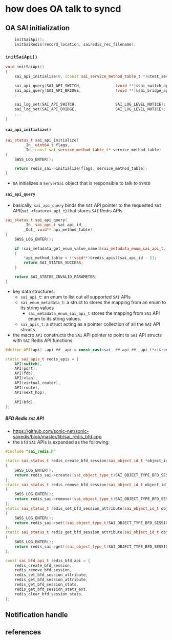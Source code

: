 # how does OA talk to syncd

## OA SAI initialization
```cpp
    initSaiApi();
    initSaiRedis(record_location, sairedis_rec_filename);
```

### `initSaiApi()`
```cpp
void initSaiApi()
{
    sai_api_initialize(0, (const sai_service_method_table_t *)&test_services);

    sai_api_query(SAI_API_SWITCH,               (void **)&sai_switch_api);
    sai_api_query(SAI_API_BRIDGE,               (void **)&sai_bridge_api);
    ...

    sai_log_set(SAI_API_SWITCH,                 SAI_LOG_LEVEL_NOTICE);
    sai_log_set(SAI_API_BRIDGE,                 SAI_LOG_LEVEL_NOTICE);
    ...
}
```

#### `sai_api_initialize()`
```cpp
sai_status_t sai_api_initialize(
        _In_ uint64_t flags,
        _In_ const sai_service_method_table_t* service_method_table)
{
    SWSS_LOG_ENTER();

    return redis_sai->initialize(flags, service_method_table);
}
```
* `OA` initializes a `ServerSai` object that is responsible to talk to `SYNCD`


#### `sai_api_query`
* basically, `sai_api_query` binds the `SAI` API pointer to the requested `SAI` API(`sai_<feature>_api_t`) that stores `SAI` Redis APIs.
```cpp
sai_status_t sai_api_query(
        _In_ sai_api_t sai_api_id,
        _Out_ void** api_method_table)
{
    SWSS_LOG_ENTER();

    if (sai_metadata_get_enum_value_name(&sai_metadata_enum_sai_api_t, sai_api_id))
    {
        *api_method_table = ((void**)&redis_apis)[sai_api_id - 1];
        return SAI_STATUS_SUCCESS;
    }

    return SAI_STATUS_INVALID_PARAMETER;
}
```
* key data structures:
    * `sai_api_t`: an enum to list out all supported `SAI` APIs
    * `sai_enum_metadata_t`: a struct to stores the mapping from an enum to its string values
        * `sai_metadata_enum_sai_api_t` stores the mapping from `SAI` API enum to its string values.
    * `sai_apis_t`: a struct acting as a pointer collection of all the `SAI` API structs.
* the macro `API` constructs the `SAI` API pointer to point to `SAI` API structs with `SAI` Redis API functions.
```cpp
#define API(api) .api ## _api = const_cast<sai_ ## api ## _api_t*>(&redis_ ## api ## _api)

static sai_apis_t redis_apis = {
    API(switch),
    API(port),
    API(fdb),
    API(vlan),
    API(virtual_router),
    API(route),
    API(next_hop),
    ...
    API(bfd),
};
```

##### BFD Redis `SAI` API
* https://github.com/sonic-net/sonic-sairedis/blob/master/lib/sai_redis_bfd.cpp
* the `bfd` `SAI` APIs is expanded as the following:
```cpp
#include "sai_redis.h"

static sai_status_t redis_create_bfd_session(sai_object_id_t *object_id, sai_object_id_t switch_id, uint32_t attr_count, const sai_attribute_t *attr_list)
{
    SWSS_LOG_ENTER();
    return redis_sai->create((sai_object_type_t)SAI_OBJECT_TYPE_BFD_SESSION, object_id, switch_id, attr_count, attr_list);
};
static sai_status_t redis_remove_bfd_session(sai_object_id_t object_id)
{
    SWSS_LOG_ENTER();
    return redis_sai->remove((sai_object_type_t)SAI_OBJECT_TYPE_BFD_SESSION, object_id);
};
static sai_status_t redis_set_bfd_session_attribute(sai_object_id_t object_id, const sai_attribute_t *attr)
{
    SWSS_LOG_ENTER();
    return redis_sai->set((sai_object_type_t)SAI_OBJECT_TYPE_BFD_SESSION, object_id, attr);
};
static sai_status_t redis_get_bfd_session_attribute(sai_object_id_t object_id, uint32_t attr_count, sai_attribute_t *attr_list)
{
    SWSS_LOG_ENTER();
    return redis_sai->get((sai_object_type_t)SAI_OBJECT_TYPE_BFD_SESSION, object_id, attr_count, attr_list);
};

const sai_bfd_api_t redis_bfd_api = {
    redis_create_bfd_session,
    redis_remove_bfd_session,
    redis_set_bfd_session_attribute,
    redis_get_bfd_session_attribute,
    redis_get_bfd_session_stats,
    redis_get_bfd_session_stats_ext,
    redis_clear_bfd_session_stats,
};

```

## Notification handle


## references
